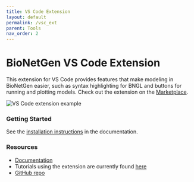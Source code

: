 ```yaml
---
title: VS Code Extension
layout: default
permalink: /vsc_ext
parent: Tools
nav_order: 2
---
```


# BioNetGen VS Code Extension
This extension for VS Code provides features that make modeling in BioNetGen easier, such as syntax highlighting for BNGL and buttons for running and plotting models.
Check out the extension on the [Marketplace](https://marketplace.visualstudio.com/items?itemName=als251.bngl).

<img src="https://raw.githubusercontent.com/RuleWorld/BNG_vscode_extension/main/assets/featured.gif" alt="VS Code extension example"/>


### Getting Started
See the [installation instructions](https://bng-vscode-extension.readthedocs.io/en/latest/install.html) in the documentation.

<!-- TODO: Add ### News section back in when there's actually news to post -->

### Resources
 * [Documentation](https://bng-vscode-extension.readthedocs.io/en/latest/)
 * Tutorials using the extension are currently found [here](https://github.com/ZarifehHeidariRarani/BioNetGen-Tutorial)
 * [GitHub repo](https://github.com/RuleWorld/BNG_vscode_extension)
